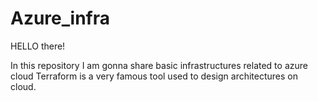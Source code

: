 # Azure_infra
HELLO there!

In this repository I am gonna share basic infrastructures related to azure cloud 
Terraform is a very famous tool used to design architectures on cloud.
